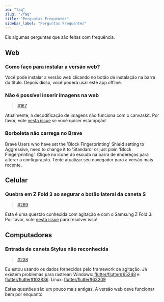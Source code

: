 ```yaml
---
id: "faq"
slug: "/faq"
title: "Perguntas Frequentes"
sidebar_label: "Perguntas Frequentes"
---
```


Eis algumas perguntas que são feitas com frequência.

## Web

### Como faço para instalar a versão web?

Você pode instalar a versão web clicando no botão de instalação na barra do título. Depois disso, você poderá usar este app offline.

### Não é possível inserir imagens na web

> [#167](https://github.com/LinwoodCloud/Butterfly/issues/167)

Atualmente, a decodificação de imagens não funciona com o canvaskit. Por favor, vote [nesta issue](https://github.com/flutter/flutter/issues/102683) se você quiser esta opção!

### Borboleta não carrega no Brave

Brave Users who have set the 'Block Fingerprinting' Shield setting to Aggressive, need to change it to 'Standard' or just plain 'Block Fingerprinting'. Clique no ícone do escudo na barra de endereços para alterar a configuração. Tente atualizar seu navegador para a versão mais recente.

## Celular

### Quebra em Z Fold 3 ao segurar o botão lateral da caneta S

> [#289](https://github.com/LinwoodCloud/Butterfly/issues/289)

Esta é uma questão conhecida com agitação e com o Samsung Z Fold 3. Por favor, vote [nesta issue](https://github.com/flutter/flutter/issues/111068) para resolver isso!

## Computadores

### Entrada de caneta Stylus não reconhecida

> [#238](https://github.com/LinwoodCloud/Butterfly/issues/238)

Eu estou usando os dados fornecidos pelo framework de agitação. Já existem problemas para rastrear: Windows: [flutter/flutter#65248](https://github.com/flutter/flutter/issues/65248) e [flutter/flutter#102836](https://github.com/flutter/flutter/issues/102836). Linux: [flutter/flutter#63209](https://github.com/flutter/flutter/issues/63209)

Estas questões são um pouco mais antigas. A versão web deve funcionar bem por enquanto.
